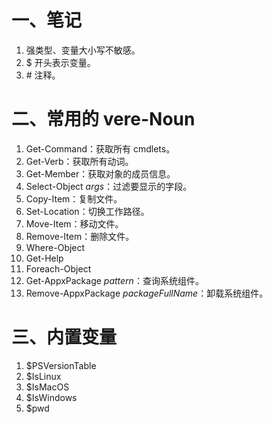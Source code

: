 # 一、笔记


1. 强类型、变量大小写不敏感。
1. \$ 开头表示变量。
1. \# 注释。

# 二、常用的 vere-Noun

1. Get-Command：获取所有 cmdlets。
1. Get-Verb：获取所有动词。
1. Get-Member：获取对象的成员信息。
1. Select-Object *args*：过滤要显示的字段。
1. Copy-Item：复制文件。
1. Set-Location：切换工作路径。
1. Move-Item：移动文件。
1. Remove-Item：删除文件。
1. Where-Object
1. Get-Help
1. Foreach-Object
1. Get-AppxPackage *pattern*：查询系统组件。
1. Remove-AppxPackage *packageFullName*：卸载系统组件。

# 三、内置变量

1. \$PSVersionTable
1. \$IsLinux
1. \$IsMacOS
1. \$IsWindows
1. \$pwd
